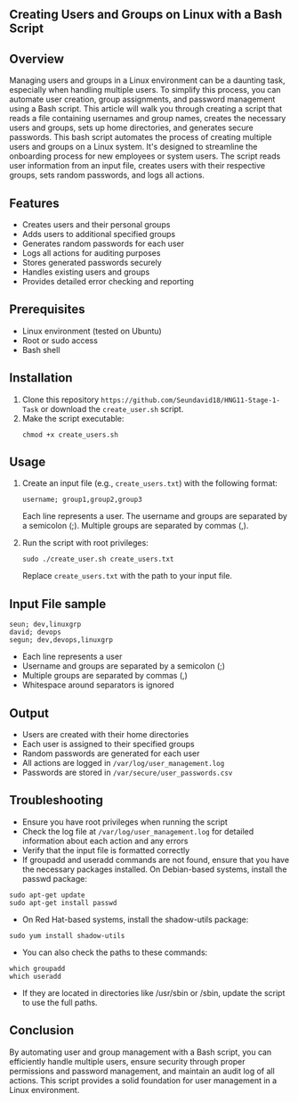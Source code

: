 ## Creating Users and Groups on Linux with a Bash Script

## Overview

Managing users and groups in a Linux environment can be a daunting task, especially when handling multiple users. To simplify this process, you can automate user creation, group assignments, and password management using a Bash script. This article will walk you through creating a script that reads a file containing usernames and group names, creates the necessary users and groups, sets up home directories, and generates secure passwords.
This bash script automates the process of creating multiple users and groups on a Linux system. It's designed to streamline the onboarding process for new employees or system users. The script reads user information from an input file, creates users with their respective groups, sets random passwords, and logs all actions.

## Features

- Creates users and their personal groups
- Adds users to additional specified groups
- Generates random passwords for each user
- Logs all actions for auditing purposes
- Stores generated passwords securely
- Handles existing users and groups
- Provides detailed error checking and reporting

## Prerequisites

- Linux environment (tested on Ubuntu)
- Root or sudo access
- Bash shell

## Installation

1. Clone this repository `https://github.com/Seundavid18/HNG11-Stage-1-Task` or download the `create_user.sh` script.
2. Make the script executable:
   ```
   chmod +x create_users.sh
   ```

## Usage

1. Create an input file (e.g., `create_users.txt`) with the following format:
   ```
   username; group1,group2,group3
   ```
   Each line represents a user. The username and groups are separated by a semicolon (;). Multiple groups are separated by commas (,).

2. Run the script with root privileges:
   ```
   sudo ./create_user.sh create_users.txt
   ```
   Replace `create_users.txt` with the path to your input file.

## Input File sample

```
seun; dev,linuxgrp
david; devops
segun; dev,devops,linuxgrp
```

- Each line represents a user
- Username and groups are separated by a semicolon (;)
- Multiple groups are separated by commas (,)
- Whitespace around separators is ignored

## Output

- Users are created with their home directories
- Each user is assigned to their specified groups
- Random passwords are generated for each user
- All actions are logged in `/var/log/user_management.log`
- Passwords are stored in `/var/secure/user_passwords.csv`

## Troubleshooting

- Ensure you have root privileges when running the script
- Check the log file at `/var/log/user_management.log` for detailed information about each action and any errors
- Verify that the input file is formatted correctly
- If groupadd and useradd commands are not found, ensure that you have the necessary packages installed. On Debian-based systems, install the passwd package:
```
sudo apt-get update
sudo apt-get install passwd
```
- On Red Hat-based systems, install the shadow-utils package:
```
sudo yum install shadow-utils
```
- You can also check the paths to these commands:
```
which groupadd
which useradd
```
- If they are located in directories like /usr/sbin or /sbin, update the script to use the full paths.

## Conclusion

By automating user and group management with a Bash script, you can efficiently handle multiple users, ensure security through proper permissions and password management, and maintain an audit log of all actions. This script provides a solid foundation for user management in a Linux environment.
